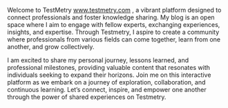Welcome to TestMetry www.testmetry.com , a vibrant platform designed to connect professionals and foster knowledge sharing. My blog is an open space where I aim to engage with fellow experts, exchanging experiences, insights, and expertise. Through Testmetry, I aspire to create a community where professionals from various fields can come together, learn from one another, and grow collectively. 

I am excited to share my personal journey, lessons learned, and professional milestones, providing valuable content that resonates with individuals seeking to expand their horizons. Join me on this interactive platform as we embark on a journey of exploration, collaboration, and continuous learning. Let’s connect, inspire, and empower one another through the power of shared experiences on Testmetry.
